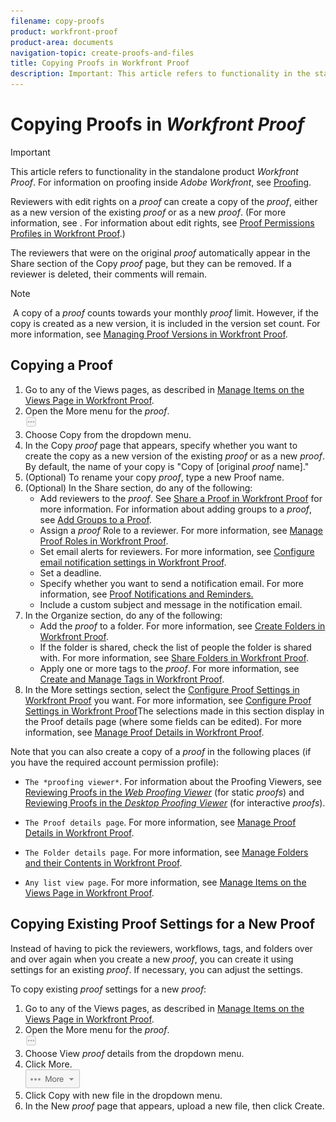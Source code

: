 ```yaml
---
filename: copy-proofs
product: workfront-proof
product-area: documents
navigation-topic: create-proofs-and-files
title: Copying Proofs in Workfront Proof
description: Important: This article refers to functionality in the standalone product Workfront Proof. For information on proofing inside Adobe Workfront, see Proofing.
---
```


# Copying Proofs in *Workfront Proof*

>[!IMPORTANT]
>
>This article refers to functionality in the standalone product *Workfront Proof*. For information on proofing inside *Adobe Workfront*, see [Proofing](../../../review-and-approve-work/proofing/proofing.md).

Reviewers with edit rights on a *proof* can create a copy of the *proof*, either as a new version of the existing *proof* or as a new *proof*. (For more information, see . For information about edit rights, see [Proof Permissions Profiles in Workfront Proof](../../../workfront-proof/wp-acct-admin/account-settings/proof-perm-profiles-in-wp.md).)

The reviewers that were on the original *proof* automatically appear in the Share section of the Copy *proof* page, but they can be removed. If a reviewer is deleted, their comments will remain.

>[!NOTE]
>
>&nbsp;A copy of a *proof* counts towards your monthly *proof* limit. However, if the copy is created as a new version, it is included in the version set count. For more information, see [Managing Proof Versions in Workfront Proof](../../../workfront-proof/wp-work-proofsfiles/manage-your-work/manage-proof-versions.md).

## Copying a Proof

<ol> 
 <li value="1">Go to any of the <span class="bold">Views</span> pages, as described in <a href="../../../workfront-proof/wp-work-proofsfiles/manage-your-work/manage-items-on-views-page.md" class="MCXref xref" xrefformat="{para}">Manage Items on the Views Page in Workfront Proof</a>.</li> 
 <li value="2">Open the <span class="bold">More</span> menu for the <em>proof</em>.<br><img src="assets/more-button-small.png"></li> 
 <li value="3">Choose <span class="bold">Copy</span> from the dropdown menu.</li> 
 <li value="4">In the <span class="bold">Copy <em>proof</em></span> page that appears, specify whether you want to create the&nbsp;copy as a new version of the existing <em>proof</em> or as a new <em>proof</em>.<br>By default, the name of your copy is "Copy of [original <em>proof</em> name]."</li> 
 <li value="5">(Optional) To rename your copy <em>proof</em>, type a new&nbsp;<span class="bold">Proof name</span>.</li> 
 <li value="6">(Optional) In the <span class="bold">Share</span> section, do any of the following: 
  <ul>
   <li>Add reviewers to the <em>proof</em>. See <a href="../../../workfront-proof/wp-work-proofsfiles/share-proofs-and-files/share-proof.md" class="MCXref xref" xrefformat="{para}">Share a Proof in Workfront Proof</a> for more information. For information about adding groups to a <em>proof</em>, see&nbsp;<a href="../../../workfront-proof/wp-mnguserscontacts/groups/add-groups.md" class="MCXref xref" xrefformat="{para}">Add Groups to a Proof</a>.</li>
   <li>Assign a <em>proof</em> Role to a reviewer. For more information, see <a href="../../../workfront-proof/wp-work-proofsfiles/share-proofs-and-files/manage-proof-roles.md" class="MCXref xref" xrefformat="{para}">Manage Proof Roles in Workfront Proof</a>.</li>
   <li>Set email alerts for reviewers. For more information, see <a href="../../../workfront-proof/wp-emailsntfctns/email-alerts/config-email-notification-settings-wp.md" class="MCXref xref" xrefformat="{para}">Configure email notification settings in Workfront Proof</a>.</li>
   <li>Set a deadline. </li>
   <li>Specify whether you want to send a notification email.&nbsp;For more information, see <a href="https://support.workfront.com/hc/en-us/sections/115000920788-Proof-notifications-and-reminders">Proof Notifications and Reminders.</a></li>
   <li>Include a custom subject and message in the notification email.</li>
  </ul></li> 
 <li value="7">In the <span class="bold">Organize</span> section, do any of the following: 
  <ul>
   <li>Add the <em>proof</em> to a folder. For more information, see <a href="../../../workfront-proof/wp-work-proofsfiles/organize-your-work/create-folders.md" class="MCXref xref" xrefformat="{para}">Create Folders in Workfront Proof</a>.</li>
   <li>If the folder is shared, check the list of people the folder is shared with. For more information, see <a href="../../../workfront-proof/wp-work-proofsfiles/organize-your-work/share-folders.md" class="MCXref xref" xrefformat="{para}">Share Folders in Workfront Proof</a>.</li>
   <li>Apply one or more tags to the <em>proof</em>. For more information, see <a href="../../../workfront-proof/wp-work-proofsfiles/organize-your-work/create-and-manage-tags.md" class="MCXref xref" xrefformat="{para}">Create and Manage Tags in Workfront Proof</a>.</li>
  </ul></li> 
 <li value="8">In the <span class="bold">More</span> settings section, select the&nbsp;<a href="../../../workfront-proof/wp-work-proofsfiles/manage-your-work/configure-proof-settings.md" class="MCXref xref" xrefformat="{para}">Configure Proof Settings in Workfront Proof</a>&nbsp;you want. For more information, see <a href="../../../workfront-proof/wp-work-proofsfiles/manage-your-work/configure-proof-settings.md" class="MCXref xref" xrefformat="{para}">Configure Proof Settings in Workfront Proof</a>The selections made in this section display in the Proof details page (where some fields can be edited). For more information, see <a href="../../../workfront-proof/wp-work-proofsfiles/manage-your-work/manage-proof-details.md" class="MCXref xref" xrefformat="{para}">Manage Proof Details in Workfront Proof</a>.</li> 
</ol>

Note that you can also create a copy of a *proof* in the following places (if you have the required account permission profile):

* `The *proofing viewer*`. For information about the Proofing Viewers, see [Reviewing Proofs in the *Web Proofing Viewer*](https://support.workfront.com/hc/en-us/sections/115000275214-Reviewing-Proofs-in-the-Web-Proofing-Viewer) (for static *proofs*) and [Reviewing Proofs in the *Desktop Proofing Viewer*](https://support.workfront.com/hc/en-us/sections/360000686434-Reviewing-Proofs-in-the-Desktop-Proofing-Viewer) (for interactive *proofs*).

* `The Proof details page`. For more information, see [Manage Proof Details in Workfront Proof](../../../workfront-proof/wp-work-proofsfiles/manage-your-work/manage-proof-details.md).

* `The Folder details page`. For more information, see [Manage Folders and their Contents in Workfront Proof](../../../workfront-proof/wp-work-proofsfiles/organize-your-work/manage-folders-and-contents.md).

* `Any list view page`. For more information, see [Manage Items on the Views Page in Workfront Proof](../../../workfront-proof/wp-work-proofsfiles/manage-your-work/manage-items-on-views-page.md).

## Copying Existing Proof Settings for a New Proof

Instead of having to pick the reviewers, workflows, tags, and folders over and over again when you create a new *proof*, you can create it using settings for an existing *proof*. If necessary, you can adjust the settings.

To copy existing *proof* settings for a new *proof*:

<ol> 
 <li value="1">Go to any of the <span class="bold">Views</span> pages, as described in <a href="../../../workfront-proof/wp-work-proofsfiles/manage-your-work/manage-items-on-views-page.md" class="MCXref xref" xrefformat="{para}">Manage Items on the Views Page in Workfront Proof</a>.</li> 
 <li value="2">Open the <span class="bold">More</span> menu for the <em>proof</em>.<br><img src="assets/more-button-small.png"></li> 
 <li value="3">Choose <span class="bold">View <em>proof</em> details</span>&nbsp;from the dropdown menu.</li> 
 <li value="4">Click <span class="bold">More</span>.<br><img src="assets/more-button-text-version.png" alt="More_button_text_version.png"></li> 
 <li value="5">Click <span class="bold">Copy with new file</span> in the dropdown menu.</li> 
 <li value="6">In the <span class="bold">New <em>proof</em></span> page that appears,&nbsp;upload a new file, then click <span class="bold">Create</span>.</li> 
</ol>

